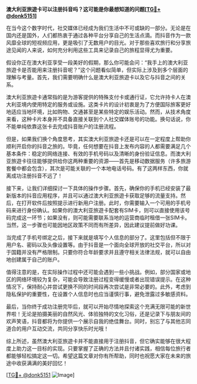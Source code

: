 **澳大利亚旅遊卡可以注册抖音吗？这可能是你最想知道的问题[[TG💪+ @donk5151](https://t.me/s/donk5151)]**

在当今这个数字时代，社交媒体已经成为我们生活中不可或缺的一部分。无论是在国内还是国外，人们都热衷于通过各种平台分享自己的生活点滴。而抖音作为一款风靡全球的短视频应用，更是吸引了无数用户的目光。对于那些喜欢旅行和分享旅途见闻的人来说，如何充分利用这些工具来记录自己的旅程显得尤为重要。

假设你正在澳大利亚享受一段美好的假期，那么你可能会问：“我手上的澳大利亚旅遊卡是否能用来注册抖音呢？”这个问题看似简单，但实际上涉及到多个层面的理解与考量。首先，我们需要明确什么是澳大利亚旅遊卡以及它与抖音之间的关系。

澳大利亚旅遊卡通常指的是为游客提供的特殊支付卡或通行证，它允许持卡人在澳大利亚境内使用特定的服务或设施。这类卡片的设计初衷是为了方便国际旅客更好地适应当地环境，比如购物、交通甚至是某些特定的娱乐活动。然而，从技术角度来看，这种卡片本身并不具备直接关联到个人社交媒体账号的功能。换句话说，你不能单纯依靠这张卡去完成抖音账户的注册流程。

但是，如果我们换个角度思考，其实澳大利亚旅遊卡还是可以在一定程度上帮助你顺利开启你的抖音之旅的。毕竟，任何想要在抖音上发布内容的人都需要满足几个基本条件：稳定的网络连接、有效的手机号码以及清晰的身份验证信息。而澳大利亚旅遊卡往往能够提供给你这两种重要的资源——首先是移动数据服务（许多旅游套餐中都会包含），其次是可能关联的一个本地电话号码。有了这两样东西，你就离成功注册抖音不远了！

接下来，让我们详细探讨一下具体的操作步骤。首先，确保你的手机已经安装了最新版本的抖音应用程序，并且可以通过澳大利亚旅遊卡获取足够的流量支持。然后，在打开软件后按照提示进行新用户注册。此时，你需要输入一个可用的手机号码来进行身份确认。如果你的澳大利亚旅遊卡配套有SIM卡，则可以直接使用该号码完成这一环节；如果没有，则可能需要联系当地的运营商临时租借一张SIM卡。当然，这一步骤也可能因地区政策不同而有所差异，因此建议提前做好功课。

当完成了手机号绑定之后，接下来就是填写个人信息的部分了。这里包括但不限于用户名、密码以及头像设置等。由于抖音是一个面向全球开放的社交平台，所以对于国籍并没有严格限制。只要你符合年龄要求并且遵守相关法律法规，就可以自由地创建属于自己的账户。

值得注意的是，在实际操作过程中还可能会遇到一些小挑战。例如，部分国家或地区的网络环境较为复杂，可能会导致注册过程变得缓慢或者出现错误提示。在这种情况下，保持耐心并尝试更换不同的时间段再次尝试是非常必要的。此外，考虑到隐私保护的重要性，在设置个人信息时也应当谨慎行事，避免泄露过多敏感资料。

最后，当你终于成功注册完毕后，就可以开始尽情地探索这个充满无限可能的新世界啦！无论是拍摄美丽的自然风光、体验独特的文化习俗，还是记录下与朋友间的欢声笑语，抖音都将为你提供一个展示自我的绝佳舞台。同时，别忘了与其他志同道合的用户互动交流，共同分享快乐时光哦！

综上所述，虽然澳大利亚旅遊卡并不能直接用于注册抖音，但它确实能够在很大程度上助力这一目标的实现。只要掌握了正确的方法并且付诸实践，相信每位旅行者都能够轻松搞定这一切。希望这篇文章对你有所帮助，同时也祝愿大家在未来的旅途中收获满满的美好回忆！

[[TG💪+ @donk5151](https://t.me/s/donk5151) ![Image](https://i.postimg.cc/rwNCRYN7/Snipaste-2025-04-30-17-27-05.png)]
